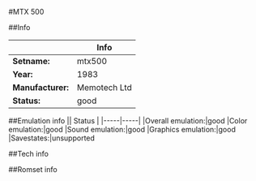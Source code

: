 #MTX 500

##Info

||Info|
|-----|-----|
|**Setname:**|mtx500
|**Year:**|1983
|**Manufacturer:**|Memotech Ltd
|**Status:**|good

##Emulation info
|| Status |
|-----|-----|
|Overall emulation:|good
|Color emulation:|good
|Sound emulation:|good
|Graphics emulation:|good
|Savestates:|unsupported

##Tech info

##Romset info

<!--- START OF EDITED COMMENT DO NOT TOUCH TEXT ABOVE-->
